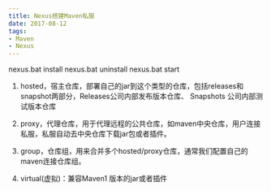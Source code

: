 ```yaml
---
title: Nexus搭建Maven私服
date: 2017-08-12
tags:
- Maven
- Nexus
---
```



nexus.bat install
nexus.bat uninstall
nexus.bat start

1.	hosted，宿主仓库，部署自己的jar到这个类型的仓库，包括releases和snapshot两部分，Releases公司内部发布版本仓库、 Snapshots 公司内部测试版本仓库

2.	proxy，代理仓库，用于代理远程的公共仓库，如maven中央仓库，用户连接私服，私服自动去中央仓库下载jar包或者插件。 

3.	group，仓库组，用来合并多个hosted/proxy仓库，通常我们配置自己的maven连接仓库组。
4.	virtual(虚拟)：兼容Maven1 版本的jar或者插件 
